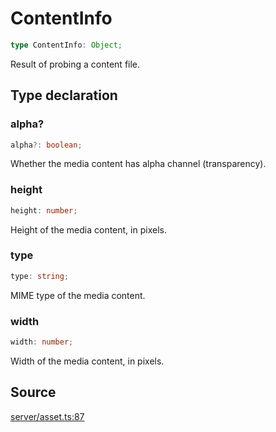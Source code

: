 # ContentInfo

```ts
type ContentInfo: Object;
```

Result of probing a content file.

## Type declaration

### alpha?

```ts
alpha?: boolean;
```

Whether the media content has alpha channel (transparency).

### height

```ts
height: number;
```

Height of the media content, in pixels.

### type

```ts
type: string;
```

MIME type of the media content.

### width

```ts
width: number;
```

Width of the media content, in pixels.

## Source

[server/asset.ts:87](https://github.com/Elringus/Imgit/blob/fc320a2/src/server/asset.ts#L87)

